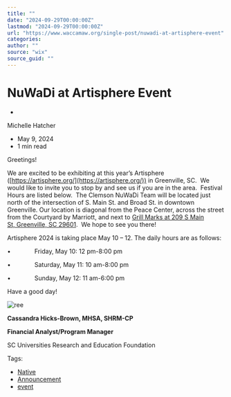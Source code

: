 ```yaml
---
title: ""
date: "2024-09-29T00:00:00Z"
lastmod: "2024-09-29T00:00:00Z"
url: "https://www.waccamaw.org/single-post/nuwadi-at-artisphere-event"
categories:
author: ""
source: "wix"
source_guid: ""
---
```


# NuWaDi at Artisphere Event

-

Michelle Hatcher
- May 9, 2024
- 1 min read

Greetings!

We are excited to be exhibiting at this year’s Artisphere ([https://artisphere.org/](https://artisphere.org/)) in Greenville, SC.  We would like to invite you to stop by and see us if you are in the area.  Festival Hours are listed below.  The Clemson NuWaDi Team will be located just north of the intersection of S. Main St. and Broad St. in downtown Greenville. Our location is diagonal from the Peace Center, across the street from the Courtyard by Marriott, and next to [Grill Marks at 209 S Main St, Greenville, SC 29601](https://www.google.com/maps/place/209+S+Main+St,+Greenville,+SC+29601/@34.8476662,-82.4004881,18.7z/data=!4m16!1m9!3m8!1s0x885831cd789021d3:0x638482f3ce5c50b3!2s209+S+Main+St,+Greenville,+SC+29601!3b1!8m2!3d34.8481326!4d-82.3998854!10e5!16s%2Fg%2F11bw3_fnqc!3m5!1s0x885831cd789021d3:0x638482f3ce5c50b3!8m2!3d34.8481326!4d-82.3998854!16s%2Fg%2F11bw3_fnqc?authuser=0&entry=ttu).  We hope to see you there!

Artisphere 2024 is taking place May 10 – 12. The daily hours are as follows:

•              Friday, May 10: 12 pm-8:00 pm

•              Saturday, May 11: 10 am-8:00 pm

•              Sunday, May 12: 11 am-6:00 pm

Have a good day!

![ree](https://static.wixstatic.com/media/98a108_a62f7b702239472ca9c90c7f245f8d40~mv2.jpg/v1/fill/w_56,h_56,al_c,q_80,usm_0.66_1.00_0.01,blur_2,enc_avif,quality_auto/98a108_a62f7b702239472ca9c90c7f245f8d40~mv2.jpg)

**Cassandra Hicks-Brown, MHSA, SHRM-CP**

**Financial Analyst/Program Manager**

SC Universities Research and Education Foundation

Tags:

- [Native](https://www.waccamaw.org/updates/tags/native)
- [Announcement](https://www.waccamaw.org/updates/tags/announcement)
- [event](https://www.waccamaw.org/updates/tags/event)

